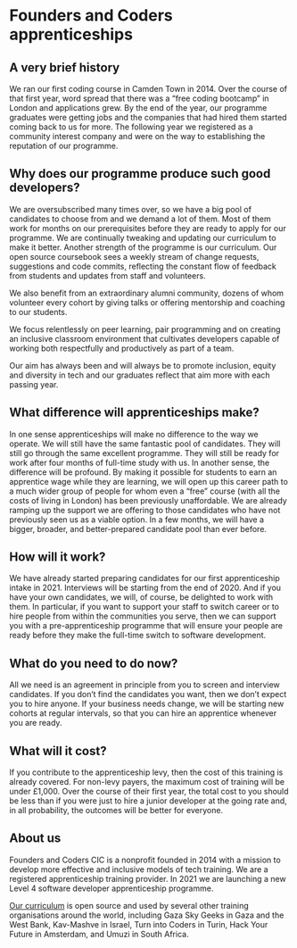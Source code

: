 # Founders and Coders apprenticeships

## A very brief history

We ran our first coding course in Camden Town in 2014. Over the course of that first year, word spread that there was a “free coding bootcamp” in London and applications grew. By the end of the year, our programme graduates were getting jobs and the companies that had hired them started coming back to us for more. The following year we registered as a community interest company and were on the way to establishing the reputation of our programme.

## Why does our programme produce such good developers?

We are oversubscribed many times over, so we have a big pool of candidates to choose from and we demand a lot of them. Most of them work for months on our prerequisites before they are ready to apply for our programme. We are continually tweaking and updating our curriculum to make it better. 
Another strength of the programme is our curriculum. Our open source coursebook sees a weekly stream of change requests, suggestions and code commits, reflecting the constant flow of feedback from students and updates from staff and volunteers.

We also benefit from an extraordinary alumni community, dozens of whom volunteer every cohort by giving talks or offering mentorship and coaching to our students. 

We focus relentlessly on peer learning, pair programming and on creating an inclusive classroom environment that cultivates developers capable of working both respectfully and productively as part of a team. 

Our aim has always been and will always be to promote inclusion, equity and diversity in tech and our graduates reflect that aim more with each passing year.

## What difference will apprenticeships make?
In one sense apprenticeships will make no difference to the way we operate. We will still have the same fantastic pool of candidates. They will still go through the same excellent programme. They will still be ready for work after four months of full-time study with us.
In another sense, the difference will be profound. By making it possible for students to earn an apprentice wage while they are learning, we will open up this career path to a much wider group of people for whom even a “free” course (with all the costs of living in London) has been previously unaffordable.
We are already ramping up the support we are offering to those candidates who have not previously seen us as a viable option. In a few months, we will have a bigger, broader, and better-prepared candidate pool than ever before.

## How will it work?

We have already started preparing candidates for our first apprenticeship intake in 2021. Interviews will be starting from the end of 2020. And if you have your own candidates, we will, of course, be delighted to work with them. In particular, if you want to support your staff to switch career or to hire people from within the communities you serve, then we can support you with a pre-apprenticeship programme that will ensure your people are ready before they make the full-time switch to software development.

## What do you need to do now?

All we need is an agreement in principle from you to screen and interview candidates. If you don’t find the candidates you want, then we don’t expect you to hire anyone. If your business needs change, we will be starting new cohorts at regular intervals, so that you can hire an apprentice whenever you are ready.

## What will it cost?

If you contribute to the apprenticeship levy, then the cost of this training is already covered. For non-levy payers, the maximum cost of training will be under £1,000. Over the course of their first year, the total cost to you should be less than if you were just to hire a junior developer at the going rate and, in all probability, the outcomes will be better for everyone.

## About us

Founders and Coders CIC is a nonprofit founded in 2014 with a mission to develop more effective and inclusive models of tech training. We are a registered apprenticeship training provider. In 2021 we are launching a new Level 4 software developer apprenticeship programme.

[Our curriculum](https://founders-and-coders.gitbook.io/coursebook/) is open source and used by several other training organisations around the world, including Gaza Sky Geeks in Gaza and the West Bank, Kav-Mashve in Israel, Turn into Coders in Turin, Hack Your Future in Amsterdam, and Umuzi in South Africa.




